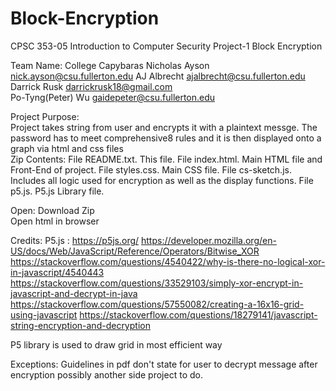# Block-Encryption

CPSC 353-05 Introduction to Computer Security Project-1 Block Encryption  

Team Name: College Capybaras 
Nicholas Ayson  nick.ayson@csu.fullerton.edu
AJ Albrecht   ajalbrecht@csu.fullerton.edu  
Darrick Rusk  darrickrusk18@gmail.com  
Po-Tyng(Peter) Wu     gaidepeter@csu.fullerton.edu  

Project Purpose:  
Project takes string from user and encrypts it with a plaintext messge. The password has to meet comprehensive8 rules and it is then displayed onto a graph via html and css files  
Zip Contents: File README.txt. This file. File index.html. Main HTML file and Front-End of project. File styles.css. Main CSS file. File cs-sketch.js. Includes all logic used for encryption as well as the display functions. File p5.js. P5.js Library file.  

Open: 
Download Zip  
Open html in browser

Credits:
P5.js : https://p5js.org/
https://developer.mozilla.org/en-US/docs/Web/JavaScript/Reference/Operators/Bitwise_XOR  
https://stackoverflow.com/questions/4540422/why-is-there-no-logical-xor-in-javascript/4540443
https://stackoverflow.com/questions/33529103/simply-xor-encrypt-in-javascript-and-decrypt-in-java
https://stackoverflow.com/questions/57550082/creating-a-16x16-grid-using-javascript
https://stackoverflow.com/questions/18279141/javascript-string-encryption-and-decryption

P5 library is used to draw grid in most efficient way  

Exceptions: Guidelines in pdf don't state for user to decrypt message after encryption possibly another side project to do.
